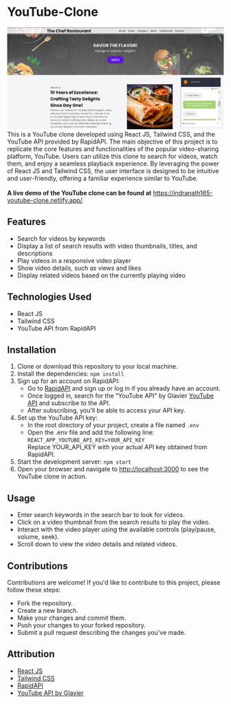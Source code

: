 <h1>YouTube-Clone</h1>
<img width="960" alt="yt_clone" src="https://github.com/subhagittu/Restaurant-Chatbot/blob/4e3194e0fad994fd0fd036744aaeee564978fe61/Screenshot%202024-05-26%20150551.png">
<br>
This is a YouTube clone developed using React JS, Tailwind CSS, and the YouTube API provided by RapidAPI. The main objective of this project is to replicate the core features and functionalities of the popular video-sharing platform, YouTube. Users can utilize this clone to search for videos, watch them, and enjoy a seamless playback experience. By leveraging the power of React JS and Tailwind CSS, the user interface is designed to be intuitive and user-friendly, offering a familiar experience similar to YouTube. 
<br> <br>
<b>A live demo of the YouTube clone can be found at</b> <a href="https://indranath165-youtube-clone.netlify.app/" target="_blank">https://indranath165-youtube-clone.netlify.app/</a>.
<h2>Features</h2>
<ul>
    <li>Search for videos by keywords</li>
    <li>Display a list of search results with video thumbnails, titles, and descriptions</li>
    <li>Play videos in a responsive video player</li>
    <li>Show video details, such as views and likes</li>
    <li>Display related videos based on the currently playing video</li>
</ul>
<h2>Technologies Used</h2>
<ul>
    <li>React JS</li>
    <li>Tailwind CSS</li>
    <li>YouTube API from RapidAPI</li>
</ul>
<h2>Installation</h2>
<ol>
    <li>Clone or download this repository to your local machine.</li>
    <li>Install the dependencies: <code>npm install</code></li>
    <li>Sign up for an account on RapidAPI:
    <ul>
        <li>Go to <a href="https://rapidapi.com/hub" target="_blank">RapidAPI</a> and sign up or log in if you already have an account.</li>
        <li>Once logged in, search for the "YouTube API" by Glavier <a href="https://rapidapi.com/Glavier/api/youtube138/" target="_blank">YouTube API</a> and subscribe to the API.</li>
        <li>After subscribing, you'll be able to access your API key.</li>
    </ul></li>
    <li>Set up the YouTube API key:
    <ul>
        <li>In the root directory of your project, create a file named <code>.env</code></li>
        <li>Open the .env file and add the following line: <br><code>REACT_APP_YOUTUBE_API_KEY=YOUR_API_KEY</code> <br>Replace YOUR_API_KEY with your actual API key obtained from RapidAPI.</li>
    </ul></li>
    <li>Start the development server: <code>npm start</code></li>
    <li>Open your browser and navigate to <a href="http://localhost:3000" target="_blank">http://localhost:3000</a> to see the YouTube clone in action.</li>
</ol>
<h2>Usage</h2>
<ul>
    <li>Enter search keywords in the search bar to look for videos.</li>
    <li>Click on a video thumbnail from the search results to play the video.</li>
    <li>Interact with the video player using the available controls (play/pause, volume, seek).</li>
    <li>Scroll down to view the video details and related videos.</li>
</ul>
<h2>Contributions</h2>
Contributions are welcome! If you'd like to contribute to this project, please follow these steps:
<ul>
    <li>Fork the repository.</li>
    <li>Create a new branch.</li>
    <li>Make your changes and commit them.</li>
    <li>Push your changes to your forked repository.</li>
    <li>Submit a pull request describing the changes you've made.</li>
</ul>
<h2>Attribution</h2>
<ul>
    <li><a href="https://react.dev/" target="_blank">React JS</a></li>
    <li><a href="https://tailwindcss.com/docs/installation" target="_blank">Tailwind CSS</a></li>
    <li><a href="https://rapidapi.com/hub" target="_blank">RapidAPI</a></li>
    <li><a href="https://rapidapi.com/Glavier/api/youtube138/" target="_blank">YouTube API by Glavier</a></li>
</ul>

